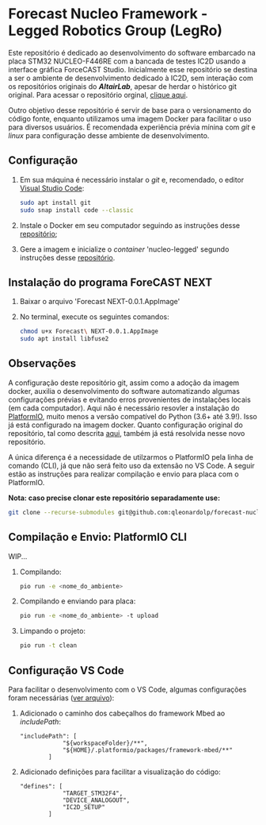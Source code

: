 # Forecast Nucleo Framework - Legged Robotics Group (LegRo)

Este repositório é dedicado ao desenvolvimento do software embarcado na placa STM32 NUCLEO-F446RE com a bancada de testes IC2D usando a interface gráfica ForceCAST Studio. Inicialmente esse repositório se destina a ser o ambiente de desenvolvimento dedicado à IC2D, sem interação com os repositórios originais do **_AltairLab_**, apesar de herdar o histórico git original. Para acessar o repositório orginal, [clique aqui](https://gitlab.com/altairLab/elasticteam/ForecastNucleoFramework-test/-/tree/NEXT/).

Outro objetivo desse repositório é servir de base para o versionamento do código fonte, enquanto utilizamos uma imagem Docker para facilitar o uso para diversos usuários. É recomendada experiência prévia mínina com _git_ e _linux_ para configuração desse ambiente de desenvolvimento.

## Configuração

1. Em sua máquina é necessário instalar o _git_ e, recomendado, o editor [Visual Studio Code](https://code.visualstudio.com/):

    ```bash
    sudo apt install git 
    sudo snap install code --classic
    ```

2. Instale o Docker em seu computador seguindo as instruções desse [repositório](https://github.com/lomcin/linux-stuffs#docker);

3. Gere a imagem e inicialize o _container_ 'nucleo-legged' segundo instruções desse [repositório](https://github.com/lomcin/legged_ws).

## Instalação do programa ForeCAST NEXT

1. Baixar o arquivo 'Forecast NEXT-0.0.1.AppImage'

2. No terminal, execute os seguintes comandos:

    ```bash
    chmod u+x Forecast\ NEXT-0.0.1.AppImage
    sudo apt install libfuse2
    ```

## Observações

A configuração deste repositório git, assim como a adoção da imagem docker, auxilia o desenvolvimento do software automatizando algumas configurações prévias e evitando erros provenientes de instalações locais (em cada computador). Aqui não é necessário resovler a instalação do [PlatformIO](https://docs.platformio.org/en/latest/what-is-platformio.html), muito menos a versão compatível do Python (3.6+ até 3.9!). Isso já está configurado na imagem docker. Quanto configuração original do repositório, tal como descrita [aqui](https://gitlab.com/altairLab/elasticteam/ForecastNucleoFramework-test/-/tree/NEXT/#get-the-firmware), também já está resolvida nesse novo repositório.

A única diferença é a necessidade de utilzarmos o PlatformIO pela linha de comando (CLI), já que não será feito uso da extensão no VS Code. A seguir estão as instruções para realizar compilação e envio para placa com o PlatformIO.

**Nota: caso precise clonar este repositório separadamente use:**
```bash
git clone --recurse-submodules git@github.com:qleonardolp/forecast-nucleo.git
```

## Compilação e Envio: PlatformIO CLI

WIP...

1. Compilando:
    ```bash
    pio run -e <nome_do_ambiente>
    ```

2. Compilando e enviando para placa:
    ```bash
    pio run -e <nome_do_ambiente> -t upload
    ```

3. Limpando o projeto:
    ```bash
    pio run -t clean
    ```

## Configuração VS Code

Para facilitar o desenvolvimento com o VS Code, algumas configurações foram necessárias ([ver arquivo](.vscode/c_cpp_properties.json)):

1. Adicionado o caminho dos cabeçalhos do framework Mbed ao _includePath_:
    ```
    "includePath": [
                "${workspaceFolder}/**",
                "${HOME}/.platformio/packages/framework-mbed/**"
            ]
    ```

2. Adicionado definições para facilitar a visualização do código:

    ```
    "defines": [
                "TARGET_STM32F4",
                "DEVICE_ANALOGOUT",
                "IC2D_SETUP"
            ]
    ```